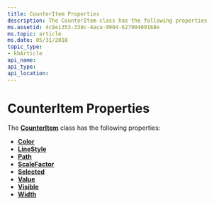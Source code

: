 ```yaml
---
title: CounterItem Properties
description: The CounterItem class has the following properties
ms.assetid: 4c8e1353-338c-4aca-9904-62790409168e
ms.topic: article
ms.date: 05/31/2018
topic_type: 
- kbArticle
api_name: 
api_type: 
api_location: 
---
```


# CounterItem Properties

The [**CounterItem**](counteritem.md) class has the following properties:

-   [**Color**](counteritem-color.md)
-   [**LineStyle**](counteritem-linestyle.md)
-   [**Path**](counteritem-path.md)
-   [**ScaleFactor**](counteritem-scalefactor.md)
-   [**Selected**](counteritem-selected.md)
-   [**Value**](counteritem-value.md)
-   [**Visible**](counteritem-visible.md)
-   [**Width**](counteritem-width.md)

 

 




